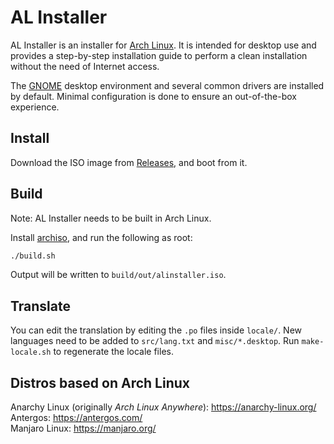 AL Installer
============
AL Installer is an installer for [Arch Linux](https://www.archlinux.org/). It is
intended for desktop use and provides a step-by-step installation guide to
perform a clean installation without the need of Internet access.

The [GNOME](https://www.gnome.org/) desktop environment and several common
drivers are installed by default. Minimal configuration is done to ensure an
out-of-the-box experience.

## Install

Download the ISO image from [Releases](../../releases), and boot from it.

## Build

Note: AL Installer needs to be built in Arch Linux.

Install [archiso](https://www.archlinux.org/packages/?name=archiso), and run the
following as root:

```sh
./build.sh
```

Output will be written to `build/out/alinstaller.iso`.

## Translate

You can edit the translation by editing the `.po` files inside `locale/`. New
languages need to be added to `src/lang.txt` and `misc/*.desktop`. Run
`make-locale.sh` to regenerate the locale files.

## Distros based on Arch Linux

Anarchy Linux (originally _Arch Linux Anywhere_): https://anarchy-linux.org/  
Antergos: https://antergos.com/  
Manjaro Linux: https://manjaro.org/
